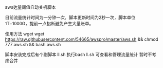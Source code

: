 aws达量阈值自动关机脚本

目前流量统计时间为一分钟一次，脚本更新时间为2秒一次，脚本单位1T=1000G，提前一点掐断避免产生大量账单。

使用方法
wget wget https://raw.githubusercontent.com/54665/awspro/master/aws.sh &&
chmod 777 aws.sh &&
bash aws.sh

脚本安装完成后有个副脚本 ll.sh 执行bash ll.sh 可查看和管理流量统计
暂时不考虑合并